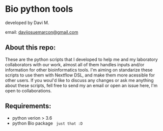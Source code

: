 # Bio python tools
developed by Davi M.

email: davijosuemarcon@gmail.com


## About this repo:
These are the python scripts that I developed to help me and my laboratory collaborators with our work, almost all of them handles inputs and/or information for other bioinformatics tools.
I'm aiming on standarize these scripts to use them with Nextflow DSL, and make them more acessible for other users. If you woul'd like to discuss any changes or ask me anything about these scripts, fell free to send my an email or open an issue here, I'm open to collaborations.

## Requirements:

* python verion > 3.6
* python Bio package
` just that :D`
